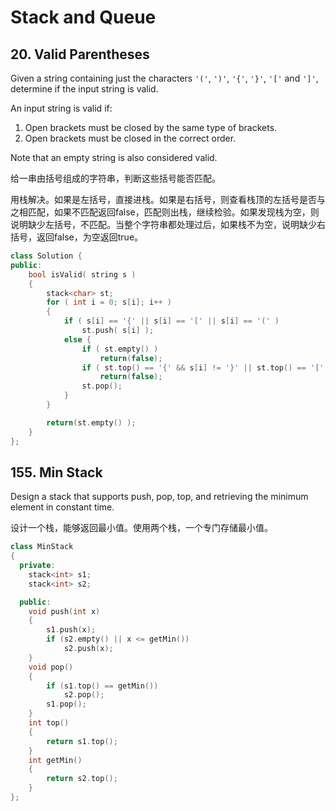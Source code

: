 # Stack and Queue

## 20. Valid Parentheses

Given a string containing just the characters `'('`, `')'`, `'{'`, `'}'`, `'['` and `']'`, determine if the input string is valid.

An input string is valid if:

1. Open brackets must be closed by the same type of brackets.
2. Open brackets must be closed in the correct order.

Note that an empty string is also considered valid.

给一串由括号组成的字符串，判断这些括号能否匹配。

用栈解决。如果是左括号，直接进栈。如果是右括号，则查看栈顶的左括号是否与之相匹配，如果不匹配返回false，匹配则出栈，继续检验。如果发现栈为空，则说明缺少左括号，不匹配。当整个字符串都处理过后，如果栈不为空，说明缺少右括号，返回false，为空返回true。

```cpp
class Solution {
public:
    bool isValid( string s )
    {
        stack<char> st;
        for ( int i = 0; s[i]; i++ )
        {
            if ( s[i] == '{' || s[i] == '[' || s[i] == '(' )
                st.push( s[i] );
            else {
                if ( st.empty() )
                    return(false);
                if ( st.top() == '{' && s[i] != '}' || st.top() == '[' && s[i] != ']' || st.top() == '(' && s[i] != ')' )
                    return(false);
                st.pop();
            }
        }

        return(st.empty() );
    }
};
```

##  155. Min Stack

 Design a stack that supports push, pop, top, and retrieving the minimum element in constant time.

设计一个栈，能够返回最小值。使用两个栈，一个专门存储最小值。

```cpp
class MinStack
{
  private:
	stack<int> s1;
	stack<int> s2;

  public:
	void push(int x)
	{
		s1.push(x);
		if (s2.empty() || x <= getMin())
			s2.push(x);
	}
	void pop()
	{
		if (s1.top() == getMin())
			s2.pop();
		s1.pop();
	}
	int top()
	{
		return s1.top();
	}
	int getMin()
	{
		return s2.top();
	}
};
```

